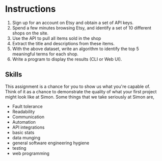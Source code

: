 Instructions
============

1. Sign up for an account on Etsy and obtain a set of API keys.
2. Spend a few minutes browsing Etsy, and identify a set of 10 different shops
   on the site.
3. Use the API to pull all items sold in the shop
4. Extract the title and descriptions from these items.
5. With the above dataset, write an algorithm to identify the top 5 meaningful
   terms for each shop.
6. Write a program to display the results (CLI or Web UI).

Skills
------

This assignment is a chance for you to show us what you're capable of. Think of
it as a chance to demonstrate the quality of what your first project might look
like at Simon. Some things that we take seriously at Simon are,

* Fault tolerance
* Readability
* Communication
* Automation
* API integrations
* basic stats
* data munging
* general software engineering hygiene
* testing
* web programming
